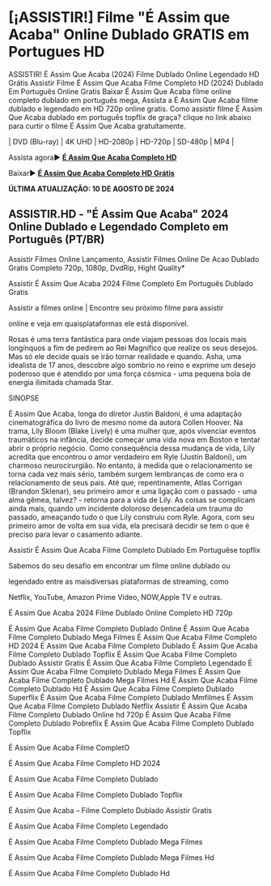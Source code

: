 # [¡ASSISTIR!] Filme "É Assim que Acaba" Online Dublado GRATIS em Portugues HD

ASSISTIR! É Assim Que Acaba (2024) Filme Dublado Online Legendado HD Grátis Assistir Filme É Assim Que Acaba Filme Completo HD (2024) Dublado Em Português Online Gratis Baixar É Assim Que Acaba filme online completo dublado em português mega, Assista a É Assim Que Acaba filme dublado e legendado em HD 720p online gratis. Como assistir filme É Assim Que Acaba dublado em português topflix de graça? clique no link abaixo para curtir o filme É Assim Que Acaba gratuitamente.

| DVD (Blu-ray) | 4K UHD | HD-2080p | HD-720p | SD-480p | MP4 |

Assista agora► **[É Assim Que Acaba Completo HD](https://jasstwatch.com/pt/movie/1079091)**

Baixar► **[É Assim Que Acaba Completo HD Grátis](https://jasstwatch.com/pt/movie/1079091)**

**ÚLTIMA ATUALIZAÇÃO: 10 DE AGOSTO DE 2024**

## ASSISTIR.HD - "É Assim Que Acaba" 2024 Online Dublado e Legendado Completo em Português (PT/BR)

Assistir Filmes Online Lançamento, Assistir Filmes Online De Acao Dublado Gratis Completo 720p, 1080p, DvdRip, Hight Quality*

Assistir É Assim Que Acaba 2024 Filme Completo Em Português Dublado Gratis

Assistir a filmes online | Encontre seu próximo filme para assistir

online e veja em quaisplataformas ele está disponível.

Rosas é uma terra fantástica para onde viajam pessoas dos locais mais longínquos a fim de pedirem ao Rei Magnífico que realize os seus desejos. Mas só ele decide quais se irão tornar realidade e quando. Asha, uma idealista de 17 anos, descobre algo sombrio no reino e exprime um desejo poderoso que é atendido por uma força cósmica - uma pequena bola de energia ilimitada chamada Star.

SINOPSE

É Assim Que Acaba, longa do diretor Justin Baldoni, é uma adaptação cinematográfica do livro de mesmo nome da autora Collen Hoover. Na trama, Lily Bloom (Blake Lively) é uma mulher que, após vivenciar eventos traumáticos na infância, decide começar uma vida nova em Boston e tentar abrir o próprio negócio. Como consequência dessa mudança de vida, Lily acredita que encontrou o amor verdadeiro em Ryle (Justin Baldoni), um charmoso neurocirurgião. No entanto, à medida que o relacionamento se torna cada vez mais sério, também surgem lembranças de como era o relacionamento de seus pais. Até que, repentinamente, Atlas Corrigan (Brandon Sklenar), seu primeiro amor e uma ligação com o passado - uma alma gêmea, talvez? - retorna para a vida de Lily. As coisas se complicam ainda mais, quando um incidente doloroso desencadeia um trauma do passado, ameaçando tudo o que Lily construiu com Ryle. Agora, com seu primeiro amor de volta em sua vida, ela precisará decidir se tem o que é preciso para levar o casamento adiante.

Assistir É Assim Que Acaba Filme Completo Dublado Em Portuguêse topflix

Sabemos do seu desafio em encontrar um filme online dublado ou

legendado entre as maisdiversas plataformas de streaming, como

Netflix, YouTube, Amazon Prime Video, NOW,Apple TV e outras.

É Assim Que Acaba 2024 Filme Dublado Online Completo HD 720p

É Assim Que Acaba Filme Completo Dublado Online É Assim Que Acaba Filme Completo Dublado Mega Filmes É Assim Que Acaba Filme Completo HD 2024 É Assim Que Acaba Filme Completo Dublado É Assim Que Acaba Filme Completo Dublado Topflix É Assim Que Acaba Filme Completo Dublado Assistir Gratis É Assim Que Acaba Filme Completo Legendado É Assim Que Acaba Filme Completo Dublado Mega Filmes É Assim Que Acaba Filme Completo Dublado Mega Filmes Hd É Assim Que Acaba Filme Completo Dublado Hd É Assim Que Acaba Filme Completo Dublado Superflix É Assim Que Acaba Filme Completo Dublado Mmfilmes É Assim Que Acaba Filme Completo Dublado Netflix Assistir É Assim Que Acaba Filme Completo Dublado Online hd 720p É Assim Que Acaba Filme Completo Dublado Pobreflix É Assim Que Acaba Filme Completo Dublado Topflix

É Assim Que Acaba Filme CompletO

É Assim Que Acaba Filme Completo HD 2024

É Assim Que Acaba Filme Completo Dublado

É Assim Que Acaba Filme Completo Dublado Topflix

É Assim Que Acaba – Filme Completo Dublado Assistir Gratis

É Assim Que Acaba Filme Completo Legendado

É Assim Que Acaba Filme Completo Dublado Mega Filmes

É Assim Que Acaba Filme Completo Dublado Mega Filmes Hd

É Assim Que Acaba Filme Completo Dublado Hd

